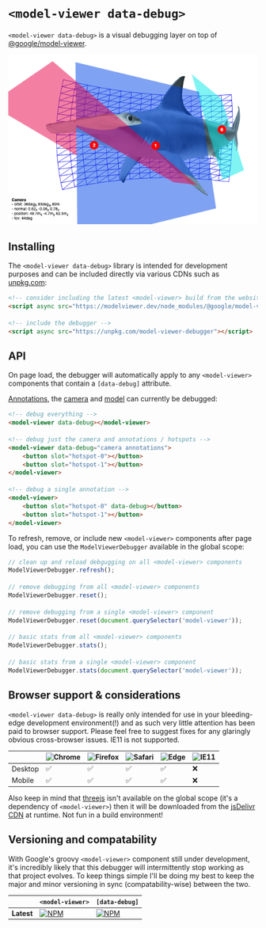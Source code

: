 # `<model-viewer data-debug>`

`<model-viewer data-debug>` is a visual debugging layer on top of [@google/model-viewer](https://www.npmjs.com/package/@google/model-viewer).

![Visually debugging model-viewer component](https://raw.githubusercontent.com/theprojectsomething/model-viewer-debugger/master/screenshot.png)

## Installing

The `<model-viewer data-debug>` library is intended for development purposes and can be included directly via various CDNs such as [unpkg.com](https://unpkg.com):
```html
<!-- consider including the latest <model-viewer> build from the website -->
<script async src="https://modelviewer.dev/node_modules/@google/model-viewer/dist/model-viewer.js"></script>

<!-- include the debugger -->
<script async src="https://unpkg.com/model-viewer-debugger"></script>
```

## API

On page load, the debugger will automatically apply to any `<model-viewer>` components that contain a `[data-debug]` attribute.

[Annotations](https://modelviewer.dev/examples/annotations.html), the [camera](https://modelviewer.dev/examples/staging-and-camera-control.html) and [model](https://modelviewer.dev/examples/model-formats.html) can currently be debugged:

```html
<!-- debug everything -->
<model-viewer data-debug></model-viewer>

<!-- debug just the camera and annotations / hotspots -->
<model-viewer data-debug="camera annotations">
    <button slot="hotspot-0"></button>
    <button slot="hotspot-1"></button>
</model-viewer>

<!-- debug a single annotation -->
<model-viewer>
    <button slot="hotspot-0" data-debug></button>
    <button slot="hotspot-1"></button>
</model-viewer>
```

To refresh, remove, or include new `<model-viewer>` components after page load, you can use the `ModelViewerDebugger` available in the global scope:

```js
// clean up and reload debgugging on all <model-viewer> components
ModelViewerDebugger.refresh();

// remove debugging from all <model-viewer> components
ModelViewerDebugger.reset();

// remove debugging from a single <model-viewer> component
ModelViewerDebugger.reset(document.querySelector('model-viewer'));

// basic stats from all <model-viewer> components
ModelViewerDebugger.stats();

// basic stats from a single <model-viewer> component
ModelViewerDebugger.stats(document.querySelector('model-viewer'));
```


## Browser support & considerations

`<model-viewer data-debug>` is really only intended for use in your bleeding-edge development environment(!) and as such very little attention has been paid to browser support. Please feel free to suggest fixes for any glaringly obvious cross-browser issues. IE11 is not supported.


|               | ![Chrome](https://github.com/alrra/browser-logos/raw/master/src/chrome/chrome_32x32.png) | ![Firefox](https://github.com/alrra/browser-logos/raw/master/src/firefox/firefox_32x32.png) | ![Safari](https://github.com/alrra/browser-logos/raw/master/src/safari/safari_32x32.png) | ![Edge](https://github.com/alrra/browser-logos/raw/master/src/edge/edge_32x32.png) | ![IE11](https://github.com/alrra/browser-logos/raw/master/src/archive/internet-explorer_9-11/internet-explorer_9-11_32x32.png) |
| -------- | --- | --- | --- | --- | --- |
| Desktop  | ✅  | ✅  | ✅  | ✅  | ❌ |
| Mobile   | ✅  | ✅  | ✅  | ✅  | ❌ |

Also keep in mind that [threejs](https://www.npmjs.com/package/three) isn't available on the global scope (it's a dependency of `<model-viewer>`) then it will be downloaded from the [jsDelivr CDN](https://cdn.jsdelivr.net/gh/mrdoob/three.js/build/three.js) at runtime. Not fun in a build environment!


## Versioning and compatability

With Google's groovy `<model-viewer>` component still under development, it's incredibly likely that this debugger will intermittently stop working as that project evolves. To keep things simple I'll be doing my best to keep the major and minor versioning in sync (compatability-wise) between the two.

|               | `<model-viewer>` | `[data-debug]` |
| -------- | --- | --- |
| **Latest**  | [![NPM](https://img.shields.io/npm/v/@google/model-viewer.svg)](https://www.npmjs.com/package/@google/model-viewer) | [![NPM](https://img.shields.io/npm/v/model-viewer-debugger.svg)](https://www.npmjs.com/package/model-viewer-debugger)
